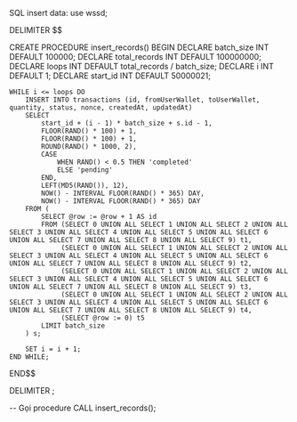 SQL insert data: 
use wssd;

DELIMITER $$

CREATE PROCEDURE insert_records()
BEGIN
    DECLARE batch_size INT DEFAULT 100000; 
    DECLARE total_records INT DEFAULT 100000000;
    DECLARE loops INT DEFAULT total_records / batch_size;
    DECLARE i INT DEFAULT 1;
    DECLARE start_id INT DEFAULT 50000021;

    WHILE i <= loops DO
        INSERT INTO transactions (id, fromUserWallet, toUserWallet, quantity, status, nonce, createdAt, updatedAt)
        SELECT 
            start_id + (i - 1) * batch_size + s.id - 1,
            FLOOR(RAND() * 100) + 1,
            FLOOR(RAND() * 100) + 1,
            ROUND(RAND() * 1000, 2),
            CASE 
                WHEN RAND() < 0.5 THEN 'completed' 
                ELSE 'pending' 
            END,
            LEFT(MD5(RAND()), 12),
            NOW() - INTERVAL FLOOR(RAND() * 365) DAY,
            NOW() - INTERVAL FLOOR(RAND() * 365) DAY
        FROM (
            SELECT @row := @row + 1 AS id
            FROM (SELECT 0 UNION ALL SELECT 1 UNION ALL SELECT 2 UNION ALL SELECT 3 UNION ALL SELECT 4 UNION ALL SELECT 5 UNION ALL SELECT 6 UNION ALL SELECT 7 UNION ALL SELECT 8 UNION ALL SELECT 9) t1,
                 (SELECT 0 UNION ALL SELECT 1 UNION ALL SELECT 2 UNION ALL SELECT 3 UNION ALL SELECT 4 UNION ALL SELECT 5 UNION ALL SELECT 6 UNION ALL SELECT 7 UNION ALL SELECT 8 UNION ALL SELECT 9) t2,
                 (SELECT 0 UNION ALL SELECT 1 UNION ALL SELECT 2 UNION ALL SELECT 3 UNION ALL SELECT 4 UNION ALL SELECT 5 UNION ALL SELECT 6 UNION ALL SELECT 7 UNION ALL SELECT 8 UNION ALL SELECT 9) t3,
                 (SELECT 0 UNION ALL SELECT 1 UNION ALL SELECT 2 UNION ALL SELECT 3 UNION ALL SELECT 4 UNION ALL SELECT 5 UNION ALL SELECT 6 UNION ALL SELECT 7 UNION ALL SELECT 8 UNION ALL SELECT 9) t4,
                 (SELECT @row := 0) t5
            LIMIT batch_size
        ) s;

        SET i = i + 1;
    END WHILE;
END$$

DELIMITER ;

-- Gọi procedure
CALL insert_records();
